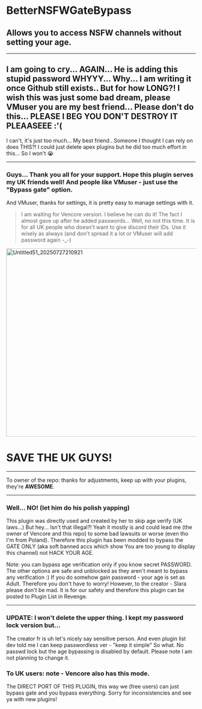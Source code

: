 # BetterNSFWGateBypass 
## Allows you to access NSFW channels without setting your age.

__ __
## I am going to cry... AGAIN... He is adding this stupid password WHYYY... Why... I am writing it once Github still exists.. But for how LONG?! I wish this was just some bad dream, please VMuser you are my best friend... Please don't do this... PLEASE I BEG YOU DON'T DESTROY IT PLEAASEEE :'(

I can't, it's just too much... My best friend.. Someone I thought I can rely on does THIS?! I could just delete apex plugins but he did too much effort in this... So I won't 😭
__ __
### Guys... Thank you all for your support. Hope this plugin serves my UK friends well! And people like VMuser - just use the "Bypass gate" option.
And VMuser, thanks for settings, it is pretty easy to manage settings with it.
> I am waiting for Vencore version. I believe he can do it! The fact I almost gave up after he added passwords... Well, no not this time. It is for all UK people who doesn't want to give discord their IDs.
Use it wisely as always (and don't spread it a lot or VMuser will add password again -_-)

<img width="1500" height="500" alt="Untitled51_20250727210921" src="https://github.com/user-attachments/assets/f1dfb1b4-7397-4f9c-aafb-c41cf9c4a75a" />

# SAVE THE UK GUYS!

__ __
To owner of the repo: thanks for adjustments, keep up with your plugins, they're **AWESOME**.

__ __
### Well... NO! (let him do his polish yapping)
This plugin was directly used and created by her to skip age verify (UK laws...) But hey... Isn't that illegal?!
Yeah it mostly is and could lead me (the owner of Vencore and this repo) to some bad lawsuits or worse (even tho I'm from Poland).
Therefore this plugin has been modded to bypass the GATE ONLY (aka soft banned accs which show You are too young to display this channel) not HACK YOUR AGE.

Note: you can bypass age verification only if you know secret PASSWORD. The other options are safe and unblocked as they aren't meant to bypass any verification :)
If you do somehow gain password - your age is set as Adult. Therefore you don't have to worry!
However, to the creator - Slara please don't be mad. It is for our safety and therefore this plugin can be posted to Plugin List in Revenge.

__ __
### UPDATE: I won't delete the upper thing. I kept my password lock version but...
The creator fr is uh let's nicely say sensitive person. And even plugin list dev told me I can keep passwordless ver - "keep it simple"
So what. No passwd lock but the age bypassing is disabled by default. Please note I am not planning to change it.

### To UK users: note - Vencore also has this mode.
The DIRECT PORT OF THIS PLUGIN, this way we (free users) can just bypass gate and you bypass everything. Sorry for inconsistencies and see ya with new plugins!
